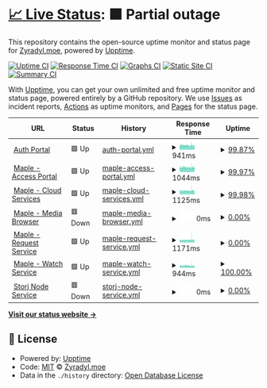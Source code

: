 # [📈 Live Status](https://status.zyradyl.moe): <!--live status--> **🟧 Partial outage**

This repository contains the open-source uptime monitor and status page for [Zyradyl.moe](https://zyradyl.moe), powered by [Upptime](https://github.com/upptime/upptime).

[![Uptime CI](https://github.com/zyradyl-moe/status-page/workflows/Uptime%20CI/badge.svg)](https://github.com/zyradyl-moe/status-page/actions?query=workflow%3A%22Uptime+CI%22)
[![Response Time CI](https://github.com/zyradyl-moe/status-page/workflows/Response%20Time%20CI/badge.svg)](https://github.com/zyradyl-moe/status-page/actions?query=workflow%3A%22Response+Time+CI%22)
[![Graphs CI](https://github.com/zyradyl-moe/status-page/workflows/Graphs%20CI/badge.svg)](https://github.com/zyradyl-moe/status-page/actions?query=workflow%3A%22Graphs+CI%22)
[![Static Site CI](https://github.com/zyradyl-moe/status-page/workflows/Static%20Site%20CI/badge.svg)](https://github.com/zyradyl-moe/status-page/actions?query=workflow%3A%22Static+Site+CI%22)
[![Summary CI](https://github.com/zyradyl-moe/status-page/workflows/Summary%20CI/badge.svg)](https://github.com/zyradyl-moe/status-page/actions?query=workflow%3A%22Summary+CI%22)

With [Upptime](https://upptime.js.org), you can get your own unlimited and free uptime monitor and status page, powered entirely by a GitHub repository. We use [Issues](https://github.com/zyradyl-moe/status-page/issues) as incident reports, [Actions](https://github.com/zyradyl-moe/status-page/actions) as uptime monitors, and [Pages](https://status.zyradyl.moe) for the status page.

<!--start: status pages-->
<!-- This summary is generated by Upptime (https://github.com/upptime/upptime) -->
<!-- Do not edit this manually, your changes will be overwritten -->
<!-- prettier-ignore -->
| URL | Status | History | Response Time | Uptime |
| --- | ------ | ------- | ------------- | ------ |
| <img alt="" src="https://www.authelia.com/favicon.ico" height="13"> [Auth Portal](https://auth.zyradyl.moe) | 🟩 Up | [auth-portal.yml](https://github.com/zyradyl-moe/status.zyradyl.moe/commits/HEAD/history/auth-portal.yml) | <details><summary><img alt="Response time graph" src="./graphs/auth-portal/response-time-week.png" height="20"> 941ms</summary><br><a href="https://status.zyradyl.moe/history/auth-portal"><img alt="Response time 1061" src="https://img.shields.io/endpoint?url=https%3A%2F%2Fraw.githubusercontent.com%2Fzyradyl-moe%2Fstatus.zyradyl.moe%2FHEAD%2Fapi%2Fauth-portal%2Fresponse-time.json"></a><br><a href="https://status.zyradyl.moe/history/auth-portal"><img alt="24-hour response time 914" src="https://img.shields.io/endpoint?url=https%3A%2F%2Fraw.githubusercontent.com%2Fzyradyl-moe%2Fstatus.zyradyl.moe%2FHEAD%2Fapi%2Fauth-portal%2Fresponse-time-day.json"></a><br><a href="https://status.zyradyl.moe/history/auth-portal"><img alt="7-day response time 941" src="https://img.shields.io/endpoint?url=https%3A%2F%2Fraw.githubusercontent.com%2Fzyradyl-moe%2Fstatus.zyradyl.moe%2FHEAD%2Fapi%2Fauth-portal%2Fresponse-time-week.json"></a><br><a href="https://status.zyradyl.moe/history/auth-portal"><img alt="30-day response time 998" src="https://img.shields.io/endpoint?url=https%3A%2F%2Fraw.githubusercontent.com%2Fzyradyl-moe%2Fstatus.zyradyl.moe%2FHEAD%2Fapi%2Fauth-portal%2Fresponse-time-month.json"></a><br><a href="https://status.zyradyl.moe/history/auth-portal"><img alt="1-year response time 1061" src="https://img.shields.io/endpoint?url=https%3A%2F%2Fraw.githubusercontent.com%2Fzyradyl-moe%2Fstatus.zyradyl.moe%2FHEAD%2Fapi%2Fauth-portal%2Fresponse-time-year.json"></a></details> | <details><summary><a href="https://status.zyradyl.moe/history/auth-portal">99.87%</a></summary><a href="https://status.zyradyl.moe/history/auth-portal"><img alt="All-time uptime 98.09%" src="https://img.shields.io/endpoint?url=https%3A%2F%2Fraw.githubusercontent.com%2Fzyradyl-moe%2Fstatus.zyradyl.moe%2FHEAD%2Fapi%2Fauth-portal%2Fuptime.json"></a><br><a href="https://status.zyradyl.moe/history/auth-portal"><img alt="24-hour uptime 99.69%" src="https://img.shields.io/endpoint?url=https%3A%2F%2Fraw.githubusercontent.com%2Fzyradyl-moe%2Fstatus.zyradyl.moe%2FHEAD%2Fapi%2Fauth-portal%2Fuptime-day.json"></a><br><a href="https://status.zyradyl.moe/history/auth-portal"><img alt="7-day uptime 99.87%" src="https://img.shields.io/endpoint?url=https%3A%2F%2Fraw.githubusercontent.com%2Fzyradyl-moe%2Fstatus.zyradyl.moe%2FHEAD%2Fapi%2Fauth-portal%2Fuptime-week.json"></a><br><a href="https://status.zyradyl.moe/history/auth-portal"><img alt="30-day uptime 99.86%" src="https://img.shields.io/endpoint?url=https%3A%2F%2Fraw.githubusercontent.com%2Fzyradyl-moe%2Fstatus.zyradyl.moe%2FHEAD%2Fapi%2Fauth-portal%2Fuptime-month.json"></a><br><a href="https://status.zyradyl.moe/history/auth-portal"><img alt="1-year uptime 98.09%" src="https://img.shields.io/endpoint?url=https%3A%2F%2Fraw.githubusercontent.com%2Fzyradyl-moe%2Fstatus.zyradyl.moe%2FHEAD%2Fapi%2Fauth-portal%2Fuptime-year.json"></a></details>
| <img alt="" src="https://zyradyl.moe/images/icons/favicon-32x32.png" height="13"> [Maple - Access Portal](https://maple.zyradyl.moe) | 🟩 Up | [maple-access-portal.yml](https://github.com/zyradyl-moe/status.zyradyl.moe/commits/HEAD/history/maple-access-portal.yml) | <details><summary><img alt="Response time graph" src="./graphs/maple-access-portal/response-time-week.png" height="20"> 1044ms</summary><br><a href="https://status.zyradyl.moe/history/maple-access-portal"><img alt="Response time 1141" src="https://img.shields.io/endpoint?url=https%3A%2F%2Fraw.githubusercontent.com%2Fzyradyl-moe%2Fstatus.zyradyl.moe%2FHEAD%2Fapi%2Fmaple-access-portal%2Fresponse-time.json"></a><br><a href="https://status.zyradyl.moe/history/maple-access-portal"><img alt="24-hour response time 1045" src="https://img.shields.io/endpoint?url=https%3A%2F%2Fraw.githubusercontent.com%2Fzyradyl-moe%2Fstatus.zyradyl.moe%2FHEAD%2Fapi%2Fmaple-access-portal%2Fresponse-time-day.json"></a><br><a href="https://status.zyradyl.moe/history/maple-access-portal"><img alt="7-day response time 1044" src="https://img.shields.io/endpoint?url=https%3A%2F%2Fraw.githubusercontent.com%2Fzyradyl-moe%2Fstatus.zyradyl.moe%2FHEAD%2Fapi%2Fmaple-access-portal%2Fresponse-time-week.json"></a><br><a href="https://status.zyradyl.moe/history/maple-access-portal"><img alt="30-day response time 1045" src="https://img.shields.io/endpoint?url=https%3A%2F%2Fraw.githubusercontent.com%2Fzyradyl-moe%2Fstatus.zyradyl.moe%2FHEAD%2Fapi%2Fmaple-access-portal%2Fresponse-time-month.json"></a><br><a href="https://status.zyradyl.moe/history/maple-access-portal"><img alt="1-year response time 1141" src="https://img.shields.io/endpoint?url=https%3A%2F%2Fraw.githubusercontent.com%2Fzyradyl-moe%2Fstatus.zyradyl.moe%2FHEAD%2Fapi%2Fmaple-access-portal%2Fresponse-time-year.json"></a></details> | <details><summary><a href="https://status.zyradyl.moe/history/maple-access-portal">99.97%</a></summary><a href="https://status.zyradyl.moe/history/maple-access-portal"><img alt="All-time uptime 84.33%" src="https://img.shields.io/endpoint?url=https%3A%2F%2Fraw.githubusercontent.com%2Fzyradyl-moe%2Fstatus.zyradyl.moe%2FHEAD%2Fapi%2Fmaple-access-portal%2Fuptime.json"></a><br><a href="https://status.zyradyl.moe/history/maple-access-portal"><img alt="24-hour uptime 100.00%" src="https://img.shields.io/endpoint?url=https%3A%2F%2Fraw.githubusercontent.com%2Fzyradyl-moe%2Fstatus.zyradyl.moe%2FHEAD%2Fapi%2Fmaple-access-portal%2Fuptime-day.json"></a><br><a href="https://status.zyradyl.moe/history/maple-access-portal"><img alt="7-day uptime 99.97%" src="https://img.shields.io/endpoint?url=https%3A%2F%2Fraw.githubusercontent.com%2Fzyradyl-moe%2Fstatus.zyradyl.moe%2FHEAD%2Fapi%2Fmaple-access-portal%2Fuptime-week.json"></a><br><a href="https://status.zyradyl.moe/history/maple-access-portal"><img alt="30-day uptime 76.62%" src="https://img.shields.io/endpoint?url=https%3A%2F%2Fraw.githubusercontent.com%2Fzyradyl-moe%2Fstatus.zyradyl.moe%2FHEAD%2Fapi%2Fmaple-access-portal%2Fuptime-month.json"></a><br><a href="https://status.zyradyl.moe/history/maple-access-portal"><img alt="1-year uptime 84.33%" src="https://img.shields.io/endpoint?url=https%3A%2F%2Fraw.githubusercontent.com%2Fzyradyl-moe%2Fstatus.zyradyl.moe%2FHEAD%2Fapi%2Fmaple-access-portal%2Fuptime-year.json"></a></details>
| <img alt="" src="https://www.seafile.com/media/img/favicon.png" height="13"> [Maple - Cloud Services](https://files.zyradyl.moe) | 🟩 Up | [maple-cloud-services.yml](https://github.com/zyradyl-moe/status.zyradyl.moe/commits/HEAD/history/maple-cloud-services.yml) | <details><summary><img alt="Response time graph" src="./graphs/maple-cloud-services/response-time-week.png" height="20"> 1125ms</summary><br><a href="https://status.zyradyl.moe/history/maple-cloud-services"><img alt="Response time 1202" src="https://img.shields.io/endpoint?url=https%3A%2F%2Fraw.githubusercontent.com%2Fzyradyl-moe%2Fstatus.zyradyl.moe%2FHEAD%2Fapi%2Fmaple-cloud-services%2Fresponse-time.json"></a><br><a href="https://status.zyradyl.moe/history/maple-cloud-services"><img alt="24-hour response time 1180" src="https://img.shields.io/endpoint?url=https%3A%2F%2Fraw.githubusercontent.com%2Fzyradyl-moe%2Fstatus.zyradyl.moe%2FHEAD%2Fapi%2Fmaple-cloud-services%2Fresponse-time-day.json"></a><br><a href="https://status.zyradyl.moe/history/maple-cloud-services"><img alt="7-day response time 1125" src="https://img.shields.io/endpoint?url=https%3A%2F%2Fraw.githubusercontent.com%2Fzyradyl-moe%2Fstatus.zyradyl.moe%2FHEAD%2Fapi%2Fmaple-cloud-services%2Fresponse-time-week.json"></a><br><a href="https://status.zyradyl.moe/history/maple-cloud-services"><img alt="30-day response time 1132" src="https://img.shields.io/endpoint?url=https%3A%2F%2Fraw.githubusercontent.com%2Fzyradyl-moe%2Fstatus.zyradyl.moe%2FHEAD%2Fapi%2Fmaple-cloud-services%2Fresponse-time-month.json"></a><br><a href="https://status.zyradyl.moe/history/maple-cloud-services"><img alt="1-year response time 1202" src="https://img.shields.io/endpoint?url=https%3A%2F%2Fraw.githubusercontent.com%2Fzyradyl-moe%2Fstatus.zyradyl.moe%2FHEAD%2Fapi%2Fmaple-cloud-services%2Fresponse-time-year.json"></a></details> | <details><summary><a href="https://status.zyradyl.moe/history/maple-cloud-services">99.98%</a></summary><a href="https://status.zyradyl.moe/history/maple-cloud-services"><img alt="All-time uptime 85.83%" src="https://img.shields.io/endpoint?url=https%3A%2F%2Fraw.githubusercontent.com%2Fzyradyl-moe%2Fstatus.zyradyl.moe%2FHEAD%2Fapi%2Fmaple-cloud-services%2Fuptime.json"></a><br><a href="https://status.zyradyl.moe/history/maple-cloud-services"><img alt="24-hour uptime 100.00%" src="https://img.shields.io/endpoint?url=https%3A%2F%2Fraw.githubusercontent.com%2Fzyradyl-moe%2Fstatus.zyradyl.moe%2FHEAD%2Fapi%2Fmaple-cloud-services%2Fuptime-day.json"></a><br><a href="https://status.zyradyl.moe/history/maple-cloud-services"><img alt="7-day uptime 99.98%" src="https://img.shields.io/endpoint?url=https%3A%2F%2Fraw.githubusercontent.com%2Fzyradyl-moe%2Fstatus.zyradyl.moe%2FHEAD%2Fapi%2Fmaple-cloud-services%2Fuptime-week.json"></a><br><a href="https://status.zyradyl.moe/history/maple-cloud-services"><img alt="30-day uptime 76.63%" src="https://img.shields.io/endpoint?url=https%3A%2F%2Fraw.githubusercontent.com%2Fzyradyl-moe%2Fstatus.zyradyl.moe%2FHEAD%2Fapi%2Fmaple-cloud-services%2Fuptime-month.json"></a><br><a href="https://status.zyradyl.moe/history/maple-cloud-services"><img alt="1-year uptime 85.83%" src="https://img.shields.io/endpoint?url=https%3A%2F%2Fraw.githubusercontent.com%2Fzyradyl-moe%2Fstatus.zyradyl.moe%2FHEAD%2Fapi%2Fmaple-cloud-services%2Fuptime-year.json"></a></details>
| <img alt="" src="https://3149836655-files.gitbook.io/~/files/v0/b/gitbook-legacy-files/o/spaces%2F-M8KDxOujDoPpJyJJ5_i%2Favatar-1590579241040.png?generation=1590579241552005&alt=media" height="13"> [Maple - Media Browser](https://browse.zyradyl.moe) | 🟥 Down | [maple-media-browser.yml](https://github.com/zyradyl-moe/status.zyradyl.moe/commits/HEAD/history/maple-media-browser.yml) | <details><summary><img alt="Response time graph" src="./graphs/maple-media-browser/response-time-week.png" height="20"> 0ms</summary><br><a href="https://status.zyradyl.moe/history/maple-media-browser"><img alt="Response time 1101" src="https://img.shields.io/endpoint?url=https%3A%2F%2Fraw.githubusercontent.com%2Fzyradyl-moe%2Fstatus.zyradyl.moe%2FHEAD%2Fapi%2Fmaple-media-browser%2Fresponse-time.json"></a><br><a href="https://status.zyradyl.moe/history/maple-media-browser"><img alt="24-hour response time 0" src="https://img.shields.io/endpoint?url=https%3A%2F%2Fraw.githubusercontent.com%2Fzyradyl-moe%2Fstatus.zyradyl.moe%2FHEAD%2Fapi%2Fmaple-media-browser%2Fresponse-time-day.json"></a><br><a href="https://status.zyradyl.moe/history/maple-media-browser"><img alt="7-day response time 0" src="https://img.shields.io/endpoint?url=https%3A%2F%2Fraw.githubusercontent.com%2Fzyradyl-moe%2Fstatus.zyradyl.moe%2FHEAD%2Fapi%2Fmaple-media-browser%2Fresponse-time-week.json"></a><br><a href="https://status.zyradyl.moe/history/maple-media-browser"><img alt="30-day response time 0" src="https://img.shields.io/endpoint?url=https%3A%2F%2Fraw.githubusercontent.com%2Fzyradyl-moe%2Fstatus.zyradyl.moe%2FHEAD%2Fapi%2Fmaple-media-browser%2Fresponse-time-month.json"></a><br><a href="https://status.zyradyl.moe/history/maple-media-browser"><img alt="1-year response time 1101" src="https://img.shields.io/endpoint?url=https%3A%2F%2Fraw.githubusercontent.com%2Fzyradyl-moe%2Fstatus.zyradyl.moe%2FHEAD%2Fapi%2Fmaple-media-browser%2Fresponse-time-year.json"></a></details> | <details><summary><a href="https://status.zyradyl.moe/history/maple-media-browser">0.00%</a></summary><a href="https://status.zyradyl.moe/history/maple-media-browser"><img alt="All-time uptime 64.56%" src="https://img.shields.io/endpoint?url=https%3A%2F%2Fraw.githubusercontent.com%2Fzyradyl-moe%2Fstatus.zyradyl.moe%2FHEAD%2Fapi%2Fmaple-media-browser%2Fuptime.json"></a><br><a href="https://status.zyradyl.moe/history/maple-media-browser"><img alt="24-hour uptime 0.00%" src="https://img.shields.io/endpoint?url=https%3A%2F%2Fraw.githubusercontent.com%2Fzyradyl-moe%2Fstatus.zyradyl.moe%2FHEAD%2Fapi%2Fmaple-media-browser%2Fuptime-day.json"></a><br><a href="https://status.zyradyl.moe/history/maple-media-browser"><img alt="7-day uptime 0.00%" src="https://img.shields.io/endpoint?url=https%3A%2F%2Fraw.githubusercontent.com%2Fzyradyl-moe%2Fstatus.zyradyl.moe%2FHEAD%2Fapi%2Fmaple-media-browser%2Fuptime-week.json"></a><br><a href="https://status.zyradyl.moe/history/maple-media-browser"><img alt="30-day uptime 4.67%" src="https://img.shields.io/endpoint?url=https%3A%2F%2Fraw.githubusercontent.com%2Fzyradyl-moe%2Fstatus.zyradyl.moe%2FHEAD%2Fapi%2Fmaple-media-browser%2Fuptime-month.json"></a><br><a href="https://status.zyradyl.moe/history/maple-media-browser"><img alt="1-year uptime 64.56%" src="https://img.shields.io/endpoint?url=https%3A%2F%2Fraw.githubusercontent.com%2Fzyradyl-moe%2Fstatus.zyradyl.moe%2FHEAD%2Fapi%2Fmaple-media-browser%2Fuptime-year.json"></a></details>
| <img alt="" src="https://request.zyradyl.moe/favicon-32x32.png" height="13"> [Maple - Request Service](https://request.zyradyl.moe) | 🟩 Up | [maple-request-service.yml](https://github.com/zyradyl-moe/status.zyradyl.moe/commits/HEAD/history/maple-request-service.yml) | <details><summary><img alt="Response time graph" src="./graphs/maple-request-service/response-time-week.png" height="20"> 1171ms</summary><br><a href="https://status.zyradyl.moe/history/maple-request-service"><img alt="Response time 1423" src="https://img.shields.io/endpoint?url=https%3A%2F%2Fraw.githubusercontent.com%2Fzyradyl-moe%2Fstatus.zyradyl.moe%2FHEAD%2Fapi%2Fmaple-request-service%2Fresponse-time.json"></a><br><a href="https://status.zyradyl.moe/history/maple-request-service"><img alt="24-hour response time 1166" src="https://img.shields.io/endpoint?url=https%3A%2F%2Fraw.githubusercontent.com%2Fzyradyl-moe%2Fstatus.zyradyl.moe%2FHEAD%2Fapi%2Fmaple-request-service%2Fresponse-time-day.json"></a><br><a href="https://status.zyradyl.moe/history/maple-request-service"><img alt="7-day response time 1171" src="https://img.shields.io/endpoint?url=https%3A%2F%2Fraw.githubusercontent.com%2Fzyradyl-moe%2Fstatus.zyradyl.moe%2FHEAD%2Fapi%2Fmaple-request-service%2Fresponse-time-week.json"></a><br><a href="https://status.zyradyl.moe/history/maple-request-service"><img alt="30-day response time 1149" src="https://img.shields.io/endpoint?url=https%3A%2F%2Fraw.githubusercontent.com%2Fzyradyl-moe%2Fstatus.zyradyl.moe%2FHEAD%2Fapi%2Fmaple-request-service%2Fresponse-time-month.json"></a><br><a href="https://status.zyradyl.moe/history/maple-request-service"><img alt="1-year response time 1423" src="https://img.shields.io/endpoint?url=https%3A%2F%2Fraw.githubusercontent.com%2Fzyradyl-moe%2Fstatus.zyradyl.moe%2FHEAD%2Fapi%2Fmaple-request-service%2Fresponse-time-year.json"></a></details> | <details><summary><a href="https://status.zyradyl.moe/history/maple-request-service">0.00%</a></summary><a href="https://status.zyradyl.moe/history/maple-request-service"><img alt="All-time uptime 67.42%" src="https://img.shields.io/endpoint?url=https%3A%2F%2Fraw.githubusercontent.com%2Fzyradyl-moe%2Fstatus.zyradyl.moe%2FHEAD%2Fapi%2Fmaple-request-service%2Fuptime.json"></a><br><a href="https://status.zyradyl.moe/history/maple-request-service"><img alt="24-hour uptime 0.00%" src="https://img.shields.io/endpoint?url=https%3A%2F%2Fraw.githubusercontent.com%2Fzyradyl-moe%2Fstatus.zyradyl.moe%2FHEAD%2Fapi%2Fmaple-request-service%2Fuptime-day.json"></a><br><a href="https://status.zyradyl.moe/history/maple-request-service"><img alt="7-day uptime 0.00%" src="https://img.shields.io/endpoint?url=https%3A%2F%2Fraw.githubusercontent.com%2Fzyradyl-moe%2Fstatus.zyradyl.moe%2FHEAD%2Fapi%2Fmaple-request-service%2Fuptime-week.json"></a><br><a href="https://status.zyradyl.moe/history/maple-request-service"><img alt="30-day uptime 4.67%" src="https://img.shields.io/endpoint?url=https%3A%2F%2Fraw.githubusercontent.com%2Fzyradyl-moe%2Fstatus.zyradyl.moe%2FHEAD%2Fapi%2Fmaple-request-service%2Fuptime-month.json"></a><br><a href="https://status.zyradyl.moe/history/maple-request-service"><img alt="1-year uptime 67.42%" src="https://img.shields.io/endpoint?url=https%3A%2F%2Fraw.githubusercontent.com%2Fzyradyl-moe%2Fstatus.zyradyl.moe%2FHEAD%2Fapi%2Fmaple-request-service%2Fuptime-year.json"></a></details>
| <img alt="" src="https://jellyfin.org/images/favicon.ico" height="13"> [Maple - Watch Service](https://watch.zyradyl.moe) | 🟩 Up | [maple-watch-service.yml](https://github.com/zyradyl-moe/status.zyradyl.moe/commits/HEAD/history/maple-watch-service.yml) | <details><summary><img alt="Response time graph" src="./graphs/maple-watch-service/response-time-week.png" height="20"> 944ms</summary><br><a href="https://status.zyradyl.moe/history/maple-watch-service"><img alt="Response time 1065" src="https://img.shields.io/endpoint?url=https%3A%2F%2Fraw.githubusercontent.com%2Fzyradyl-moe%2Fstatus.zyradyl.moe%2FHEAD%2Fapi%2Fmaple-watch-service%2Fresponse-time.json"></a><br><a href="https://status.zyradyl.moe/history/maple-watch-service"><img alt="24-hour response time 931" src="https://img.shields.io/endpoint?url=https%3A%2F%2Fraw.githubusercontent.com%2Fzyradyl-moe%2Fstatus.zyradyl.moe%2FHEAD%2Fapi%2Fmaple-watch-service%2Fresponse-time-day.json"></a><br><a href="https://status.zyradyl.moe/history/maple-watch-service"><img alt="7-day response time 944" src="https://img.shields.io/endpoint?url=https%3A%2F%2Fraw.githubusercontent.com%2Fzyradyl-moe%2Fstatus.zyradyl.moe%2FHEAD%2Fapi%2Fmaple-watch-service%2Fresponse-time-week.json"></a><br><a href="https://status.zyradyl.moe/history/maple-watch-service"><img alt="30-day response time 910" src="https://img.shields.io/endpoint?url=https%3A%2F%2Fraw.githubusercontent.com%2Fzyradyl-moe%2Fstatus.zyradyl.moe%2FHEAD%2Fapi%2Fmaple-watch-service%2Fresponse-time-month.json"></a><br><a href="https://status.zyradyl.moe/history/maple-watch-service"><img alt="1-year response time 1065" src="https://img.shields.io/endpoint?url=https%3A%2F%2Fraw.githubusercontent.com%2Fzyradyl-moe%2Fstatus.zyradyl.moe%2FHEAD%2Fapi%2Fmaple-watch-service%2Fresponse-time-year.json"></a></details> | <details><summary><a href="https://status.zyradyl.moe/history/maple-watch-service">100.00%</a></summary><a href="https://status.zyradyl.moe/history/maple-watch-service"><img alt="All-time uptime 98.48%" src="https://img.shields.io/endpoint?url=https%3A%2F%2Fraw.githubusercontent.com%2Fzyradyl-moe%2Fstatus.zyradyl.moe%2FHEAD%2Fapi%2Fmaple-watch-service%2Fuptime.json"></a><br><a href="https://status.zyradyl.moe/history/maple-watch-service"><img alt="24-hour uptime 100.00%" src="https://img.shields.io/endpoint?url=https%3A%2F%2Fraw.githubusercontent.com%2Fzyradyl-moe%2Fstatus.zyradyl.moe%2FHEAD%2Fapi%2Fmaple-watch-service%2Fuptime-day.json"></a><br><a href="https://status.zyradyl.moe/history/maple-watch-service"><img alt="7-day uptime 100.00%" src="https://img.shields.io/endpoint?url=https%3A%2F%2Fraw.githubusercontent.com%2Fzyradyl-moe%2Fstatus.zyradyl.moe%2FHEAD%2Fapi%2Fmaple-watch-service%2Fuptime-week.json"></a><br><a href="https://status.zyradyl.moe/history/maple-watch-service"><img alt="30-day uptime 100.00%" src="https://img.shields.io/endpoint?url=https%3A%2F%2Fraw.githubusercontent.com%2Fzyradyl-moe%2Fstatus.zyradyl.moe%2FHEAD%2Fapi%2Fmaple-watch-service%2Fuptime-month.json"></a><br><a href="https://status.zyradyl.moe/history/maple-watch-service"><img alt="1-year uptime 98.48%" src="https://img.shields.io/endpoint?url=https%3A%2F%2Fraw.githubusercontent.com%2Fzyradyl-moe%2Fstatus.zyradyl.moe%2FHEAD%2Fapi%2Fmaple-watch-service%2Fuptime-year.json"></a></details>
| <img alt="" src="https://assets-global.website-files.com/602eda09fc78afc76e9706b6/607db1d3d1a195db98b50743_storj-favicon-32.png" height="13"> [Storj Node Service](storj.zyradyl.moe) | 🟥 Down | [storj-node-service.yml](https://github.com/zyradyl-moe/status.zyradyl.moe/commits/HEAD/history/storj-node-service.yml) | <details><summary><img alt="Response time graph" src="./graphs/storj-node-service/response-time-week.png" height="20"> 0ms</summary><br><a href="https://status.zyradyl.moe/history/storj-node-service"><img alt="Response time 226" src="https://img.shields.io/endpoint?url=https%3A%2F%2Fraw.githubusercontent.com%2Fzyradyl-moe%2Fstatus.zyradyl.moe%2FHEAD%2Fapi%2Fstorj-node-service%2Fresponse-time.json"></a><br><a href="https://status.zyradyl.moe/history/storj-node-service"><img alt="24-hour response time 0" src="https://img.shields.io/endpoint?url=https%3A%2F%2Fraw.githubusercontent.com%2Fzyradyl-moe%2Fstatus.zyradyl.moe%2FHEAD%2Fapi%2Fstorj-node-service%2Fresponse-time-day.json"></a><br><a href="https://status.zyradyl.moe/history/storj-node-service"><img alt="7-day response time 0" src="https://img.shields.io/endpoint?url=https%3A%2F%2Fraw.githubusercontent.com%2Fzyradyl-moe%2Fstatus.zyradyl.moe%2FHEAD%2Fapi%2Fstorj-node-service%2Fresponse-time-week.json"></a><br><a href="https://status.zyradyl.moe/history/storj-node-service"><img alt="30-day response time 0" src="https://img.shields.io/endpoint?url=https%3A%2F%2Fraw.githubusercontent.com%2Fzyradyl-moe%2Fstatus.zyradyl.moe%2FHEAD%2Fapi%2Fstorj-node-service%2Fresponse-time-month.json"></a><br><a href="https://status.zyradyl.moe/history/storj-node-service"><img alt="1-year response time 226" src="https://img.shields.io/endpoint?url=https%3A%2F%2Fraw.githubusercontent.com%2Fzyradyl-moe%2Fstatus.zyradyl.moe%2FHEAD%2Fapi%2Fstorj-node-service%2Fresponse-time-year.json"></a></details> | <details><summary><a href="https://status.zyradyl.moe/history/storj-node-service">0.00%</a></summary><a href="https://status.zyradyl.moe/history/storj-node-service"><img alt="All-time uptime 44.27%" src="https://img.shields.io/endpoint?url=https%3A%2F%2Fraw.githubusercontent.com%2Fzyradyl-moe%2Fstatus.zyradyl.moe%2FHEAD%2Fapi%2Fstorj-node-service%2Fuptime.json"></a><br><a href="https://status.zyradyl.moe/history/storj-node-service"><img alt="24-hour uptime 0.00%" src="https://img.shields.io/endpoint?url=https%3A%2F%2Fraw.githubusercontent.com%2Fzyradyl-moe%2Fstatus.zyradyl.moe%2FHEAD%2Fapi%2Fstorj-node-service%2Fuptime-day.json"></a><br><a href="https://status.zyradyl.moe/history/storj-node-service"><img alt="7-day uptime 0.00%" src="https://img.shields.io/endpoint?url=https%3A%2F%2Fraw.githubusercontent.com%2Fzyradyl-moe%2Fstatus.zyradyl.moe%2FHEAD%2Fapi%2Fstorj-node-service%2Fuptime-week.json"></a><br><a href="https://status.zyradyl.moe/history/storj-node-service"><img alt="30-day uptime 4.67%" src="https://img.shields.io/endpoint?url=https%3A%2F%2Fraw.githubusercontent.com%2Fzyradyl-moe%2Fstatus.zyradyl.moe%2FHEAD%2Fapi%2Fstorj-node-service%2Fuptime-month.json"></a><br><a href="https://status.zyradyl.moe/history/storj-node-service"><img alt="1-year uptime 44.27%" src="https://img.shields.io/endpoint?url=https%3A%2F%2Fraw.githubusercontent.com%2Fzyradyl-moe%2Fstatus.zyradyl.moe%2FHEAD%2Fapi%2Fstorj-node-service%2Fuptime-year.json"></a></details>

<!--end: status pages-->

[**Visit our status website →**](https://status.zyradyl.moe)

## 📄 License

- Powered by: [Upptime](https://github.com/upptime/upptime)
- Code: [MIT](./LICENSE) © [Zyradyl.moe](https://zyradyl.moe)
- Data in the `./history` directory: [Open Database License](https://opendatacommons.org/licenses/odbl/1-0/)
